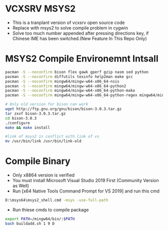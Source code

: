 # VCXSRV MSYS2
- This is a tranplant version of vcxsrv open source code
- Replace with msys2 to solve compile problem in cygwin
- Solve too much number appended after pressing directions key, if Chinese IME has been switched.(New Feature In This Repo Only)

# MSYS2 Compile Environemnt Intsall
```bash
pacman -S --noconfirm bison flex gawk gperf gzip nasm sed python
pacman -S --noconfirm diffutils texinfo help2man make gcc
pacman -S --noconfirm mingw64/mingw-w64-x86_64-nsis
pacman -S --noconfirm mingw64/mingw-w64-x86_64-python2 
pacman -S --noconfirm mingw64/mingw-w64-x86_64-python-mako
pacman -S --noconfirm mingw64/mingw-w64-x86_64-python-regex mingw64/mingw-w64-x86_64-python-lxml

# Only old version for bison can work 
wget http://ftp.gnu.org/gnu/bison/bison-3.0.3.tar.gz
tar zxvf bison-3.0.3.tar.gz
cd bison-3.0.3
./configure
make && make install

#link of msys2 is conflict with link of vs
mv /usr/bin/link /usr/bin/link-old
```

# Compile Binary
- Only x8864 version is verified
- You must install Microsoft Visual Studio 2019 First (Community Version as Well)
- Run [x64 Native Tools Command Prompt for VS 2019] and run this cmd
```bash
D:\msys64\msys2_shell.cmd -msys -use-full-path
```
- Run thiese cmds to compile package
```bash
export PATH=/mingw64/bin/:$PATH
bash buildadd.sh 1 9 D
```
